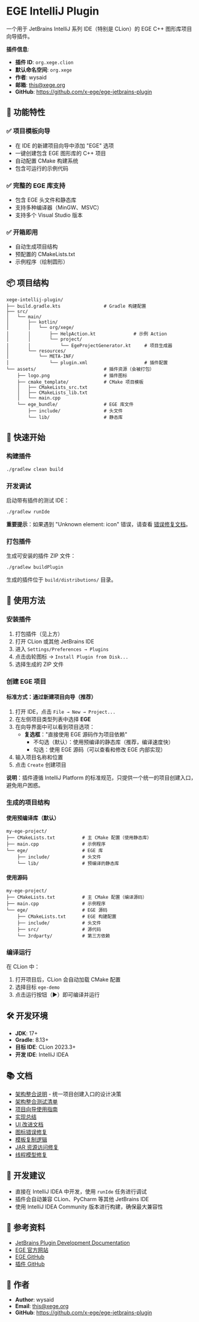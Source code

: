 # EGE IntelliJ Plugin

一个用于 JetBrains IntelliJ 系列 IDE（特别是 CLion）的 EGE C++ 图形库项目向导插件。

**插件信息**:
- **插件 ID**: `org.xege.clion`
- **默认命名空间**: `org.xege`
- **作者**: wysaid
- **邮箱**: this@xege.org
- **GitHub**: https://github.com/x-ege/ege-jetbrains-plugin

## 🎯 功能特性

### ✅ 项目模板向导
- 在 IDE 的新建项目向导中添加 "EGE" 选项
- 一键创建包含 EGE 图形库的 C++ 项目
- 自动配置 CMake 构建系统
- 包含可运行的示例代码

### ✅ 完整的 EGE 库支持
- 包含 EGE 头文件和静态库
- 支持多种编译器（MinGW、MSVC）
- 支持多个 Visual Studio 版本

### ✅ 开箱即用
- 自动生成项目结构
- 预配置的 CMakeLists.txt
- 示例程序（绘制圆形）

## 📦 项目结构

```
xege-intellij-plugin/
├── build.gradle.kts                # Gradle 构建配置
├── src/
│   └── main/
│       ├── kotlin/
│       │   └── org/xege/
│       │       ├── HelpAction.kt              # 示例 Action
│       │       └── project/
│       │           └── EgeProjectGenerator.kt     # 项目生成器
│       └── resources/
│           └── META-INF/
│               └── plugin.xml                     # 插件配置
└── assets/                         # 插件资源（会被打包）
    ├── logo.png                    # 插件图标
    ├── cmake_template/             # CMake 项目模板
    │   ├── CMakeLists_src.txt
    │   ├── CMakeLists_lib.txt
    │   └── main.cpp
    └── ege_bundle/                 # EGE 库文件
        ├── include/                # 头文件
        └── lib/                    # 静态库
```

## 🚀 快速开始

### 构建插件

```bash
./gradlew clean build
```

### 开发调试

启动带有插件的测试 IDE：

```bash
./gradlew runIde
```

**重要提示**：如果遇到 "Unknown element: icon" 错误，请查看 [错误修复文档](docs/ICON_ERROR_FIX.md)。

### 打包插件

生成可安装的插件 ZIP 文件：

```bash
./gradlew buildPlugin
```

生成的插件位于 `build/distributions/` 目录。

## 📖 使用方法

### 安装插件

1. 打包插件（见上方）
2. 打开 CLion 或其他 JetBrains IDE
3. 进入 `Settings/Preferences → Plugins`
4. 点击齿轮图标 → `Install Plugin from Disk...`
5. 选择生成的 ZIP 文件

### 创建 EGE 项目

#### 标准方式：通过新建项目向导（推荐）

1. 打开 IDE，点击 `File → New → Project...`
2. 在左侧项目类型列表中选择 **EGE**
3. 在向导界面中可以看到项目选项：
   - **复选框**："直接使用 EGE 源码作为项目依赖"
     - 不勾选（默认）：使用预编译的静态库（推荐，编译速度快）
     - 勾选：使用 EGE 源码（可以查看和修改 EGE 内部实现）
4. 输入项目名称和位置
5. 点击 `Create` 创建项目

**说明**：插件遵循 IntelliJ Platform 的标准规范，只提供一个统一的项目创建入口，避免用户困惑。

### 生成的项目结构

#### 使用预编译库（默认）
```
my-ege-project/
├── CMakeLists.txt          # 主 CMake 配置（使用静态库）
├── main.cpp                # 示例程序
└── ege/                    # EGE 库
    ├── include/            # 头文件
    └── lib/                # 预编译的静态库
```

#### 使用源码
```
my-ege-project/
├── CMakeLists.txt          # 主 CMake 配置（编译源码）
├── main.cpp                # 示例程序
└── ege/                    # EGE 源码
    ├── CMakeLists.txt      # EGE 构建配置
    ├── include/            # 头文件
    ├── src/                # 源代码
    └── 3rdparty/           # 第三方依赖
```

### 编译运行

在 CLion 中：
1. 打开项目后，CLion 会自动加载 CMake 配置
2. 选择目标 `ege-demo`
3. 点击运行按钮（▶️）即可编译并运行

## 🛠️ 开发环境

- **JDK**: 17+
- **Gradle**: 8.13+
- **目标 IDE**: CLion 2023.3+
- **开发 IDE**: IntelliJ IDEA

## 📚 文档

- [架构整合说明](docs/ARCHITECTURE_CONSOLIDATION.md) - 统一项目创建入口的设计决策
- [架构整合测试清单](docs/ARCHITECTURE_CONSOLIDATION_TEST_CHECKLIST.md)
- [项目向导使用指南](docs/PROJECT_WIZARD_GUIDE.md)
- [实现总结](docs/IMPLEMENTATION_SUMMARY.md)
- [UI 改进文档](docs/UI_IMPROVEMENTS.md)
- [图标错误修复](docs/ICON_ERROR_FIX.md)
- [模板复制逻辑](docs/TEMPLATE_COPY_LOGIC.md)
- [JAR 资源访问修复](docs/JAR_RESOURCE_ACCESS_FIX.md)
- [线程模型修复](docs/THREADING_FIX.md)

## 🔧 开发建议

- 直接在 IntelliJ IDEA 中开发，使用 `runIde` 任务进行调试
- 插件会自动兼容 CLion、PyCharm 等其他 JetBrains IDE
- 使用 IntelliJ IDEA Community 版本进行构建，确保最大兼容性

## 📝 参考资料

- [JetBrains Plugin Development Documentation](https://plugins.jetbrains.com/docs/intellij/welcome.html)
- [EGE 官方网站](https://xege.org/)
- [EGE GitHub](https://github.com/wysaid/xege)
- [插件 GitHub](https://github.com/x-ege/ege-jetbrains-plugin)

## 👤 作者

- **Author**: wysaid
- **Email**: this@xege.org
- **GitHub**: https://github.com/x-ege/ege-jetbrains-plugin
